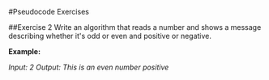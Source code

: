 #Pseudocode Exercises

##Exercise 2
Write an algorithm that reads a number and shows a message describing whether it's odd or even and positive or negative.

**Example:**

*Input: 2*
*Output: This is an even number positive*

